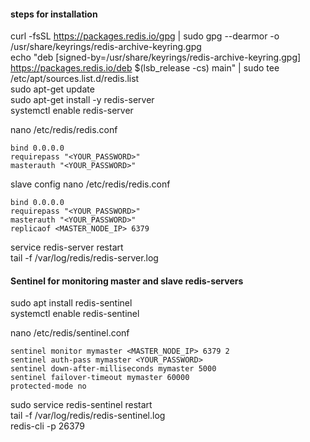 

#### steps for installation

curl -fsSL https://packages.redis.io/gpg | sudo gpg --dearmor -o /usr/share/keyrings/redis-archive-keyring.gpg  
echo "deb [signed-by=/usr/share/keyrings/redis-archive-keyring.gpg] https://packages.redis.io/deb $(lsb_release -cs) main" | sudo tee   /etc/apt/sources.list.d/redis.list  
sudo apt-get update  
sudo apt-get install -y redis-server  
systemctl enable redis-server  

nano /etc/redis/redis.conf
```
bind 0.0.0.0
requirepass "<YOUR_PASSWORD>"
masterauth "<YOUR_PASSWORD>"
```

slave config
nano /etc/redis/redis.conf
```
bind 0.0.0.0
requirepass "<YOUR_PASSWORD>"
masterauth "<YOUR_PASSWORD>"
replicaof <MASTER_NODE_IP> 6379
```

service redis-server restart  
tail -f /var/log/redis/redis-server.log  

#### Sentinel for monitoring master and slave redis-servers  
sudo apt install redis-sentinel  
systemctl enable redis-sentinel  

nano /etc/redis/sentinel.conf  
```
sentinel monitor mymaster <MASTER_NODE_IP> 6379 2
sentinel auth-pass mymaster <YOUR_PASSWORD>
sentinel down-after-milliseconds mymaster 5000
sentinel failover-timeout mymaster 60000
protected-mode no
```

sudo service redis-sentinel restart  
tail -f /var/log/redis/redis-sentinel.log  
redis-cli -p 26379  

